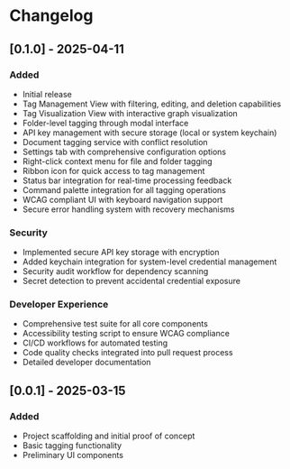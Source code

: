 # Changelog

## [0.1.0] - 2025-04-11

### Added

- Initial release
- Tag Management View with filtering, editing, and deletion capabilities
- Tag Visualization View with interactive graph visualization
- Folder-level tagging through modal interface
- API key management with secure storage (local or system keychain)
- Document tagging service with conflict resolution
- Settings tab with comprehensive configuration options
- Right-click context menu for file and folder tagging
- Ribbon icon for quick access to tag management
- Status bar integration for real-time processing feedback
- Command palette integration for all tagging operations
- WCAG compliant UI with keyboard navigation support
- Secure error handling system with recovery mechanisms

### Security

- Implemented secure API key storage with encryption
- Added keychain integration for system-level credential management
- Security audit workflow for dependency scanning
- Secret detection to prevent accidental credential exposure

### Developer Experience

- Comprehensive test suite for all core components
- Accessibility testing script to ensure WCAG compliance
- CI/CD workflows for automated testing
- Code quality checks integrated into pull request process
- Detailed developer documentation

## [0.0.1] - 2025-03-15

### Added

- Project scaffolding and initial proof of concept
- Basic tagging functionality
- Preliminary UI components
